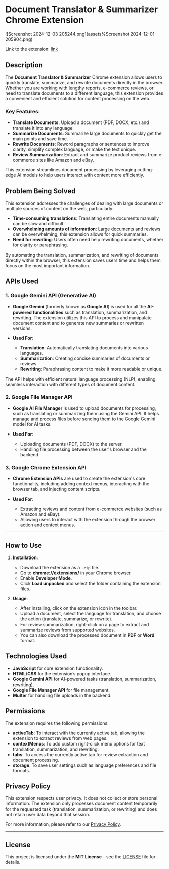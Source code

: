 
# **Document Translator & Summarizer Chrome Extension**
![Screenshot 2024-12-03 205244.png](assets%Screenshot 2024-12-01 205904.png)

Link to the extension: [link](https://chromewebstore.google.com/detail/document-translator-summa/inciilnhllofehhihomhfkgldpfmpeoa?authuser=0&hl=en-GB)

## **Description**

The **Document Translator & Summarizer** Chrome extension allows users to quickly translate, summarize, and rewrite documents directly in the browser. Whether you are working with lengthy reports, e-commerce reviews, or need to translate documents to a different language, this extension provides a convenient and efficient solution for content processing on the web.

### **Key Features:**
- **Translate Documents**: Upload a document (PDF, DOCX, etc.) and translate it into any language.
- **Summarize Documents**: Summarize large documents to quickly get the main points and save time.
- **Rewrite Documents**: Reword paragraphs or sentences to improve clarity, simplify complex language, or make the text unique.
- **Review Summarization**: Extract and summarize product reviews from e-commerce sites like Amazon and eBay.

This extension streamlines document processing by leveraging cutting-edge AI models to help users interact with content more efficiently.

## **Problem Being Solved**

This extension addresses the challenges of dealing with large documents or multiple sources of content on the web, particularly:
- **Time-consuming translations**: Translating entire documents manually can be slow and difficult.
- **Overwhelming amounts of information**: Large documents and reviews can be overwhelming; this extension allows for quick summaries.
- **Need for rewriting**: Users often need help rewriting documents, whether for clarity or paraphrasing.

By automating the translation, summarization, and rewriting of documents directly within the browser, this extension saves users time and helps them focus on the most important information.

## **APIs Used**

### 1. **Google Gemini API (Generative AI)**
   - **Google Gemini** (formerly known as **Google AI**) is used for all the **AI-powered functionalities** such as translation, summarization, and rewriting. The extension utilizes this API to process and manipulate document content and to generate new summaries or rewritten versions.
   
   - **Used For**:
     - **Translation**: Automatically translating documents into various languages.
     - **Summarization**: Creating concise summaries of documents or reviews.
     - **Rewriting**: Paraphrasing content to make it more readable or unique.
   
   The API helps with efficient natural language processing (NLP), enabling seamless interaction with different types of document content.

### 2. **Google File Manager API**
   - **Google AI File Manager** is used to upload documents for processing, such as translating or summarizing them using the Gemini API. It helps manage and process files before sending them to the Google Gemini model for AI tasks.
   
   - **Used For**:
     - Uploading documents (PDF, DOCX) to the server.
     - Handling file processing between the user's browser and the backend.

### 3. **Google Chrome Extension API**
   - **Chrome Extension APIs** are used to create the extension's core functionality, including adding context menus, interacting with the browser tab, and injecting content scripts.
   
   - **Used For**:
     - Extracting reviews and content from e-commerce websites (such as Amazon and eBay).
     - Allowing users to interact with the extension through the browser action and context menus.

---

## **How to Use**

1. **Installation**:
   - Download the extension as a `.zip` file.
   - Go to **chrome://extensions/** in your Chrome browser.
   - Enable **Developer Mode**.
   - Click **Load unpacked** and select the folder containing the extension files.

2. **Usage**:
   - After installing, click on the extension icon in the toolbar.
   - Upload a document, select the language for translation, and choose the action (translate, summarize, or rewrite).
   - For review summarization, right-click on a page to extract and summarize reviews from supported websites.
   - You can also download the processed document in **PDF** or **Word** format.

## **Technologies Used**
- **JavaScript** for core extension functionality.
- **HTML/CSS** for the extension’s popup interface.
- **Google Gemini API** for AI-powered tasks (translation, summarization, rewriting).
- **Google File Manager API** for file management.
- **Multer** for handling file uploads in the backend.

## **Permissions**
The extension requires the following permissions:
- **activeTab**: To interact with the currently active tab, allowing the extension to extract reviews from web pages.
- **contextMenus**: To add custom right-click menu options for text translation, summarization, and rewriting.
- **tabs**: To access the currently active tab for review extraction and document processing.
- **storage**: To save user settings such as language preferences and file formats.

## **Privacy Policy**

This extension respects user privacy. It does not collect or store personal information. The extension only processes document content temporarily for the requested task (translation, summarization, or rewriting) and does not retain user data beyond that session.

For more information, please refer to our [Privacy Policy](link-to-privacy-policy).

---
## **License**

This project is licensed under the **MIT License** - see the [LICENSE](LICENSE) file for details.

